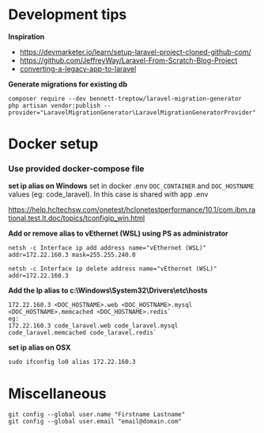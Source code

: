 # Development tips
**Inspiration**
 - https://devmarketer.io/learn/setup-laravel-project-cloned-github-com/
 - https://github.com/JeffreyWay/Laravel-From-Scratch-Blog-Project
 - [converting-a-legacy-app-to-laravel](https://tighten.com/blog/converting-a-legacy-app-to-laravel/)

**Generate migrations for existing db**

    composer require --dev bennett-treptow/laravel-migration-generator
    php artisan vendor:publish --provider="LaravelMigrationGenerator\LaravelMigrationGeneratorProvider"


# Docker setup

### Use provided docker-compose file

**set ip alias on Windows**
set in docker .env `DOC_CONTAINER` and `DOC_HOSTNAME` values (eg: code_laravel). In this case is shared with app .env

https://help.hcltechsw.com/onetest/hclonetestperformance/10.1/com.ibm.rational.test.lt.doc/topics/tconfigip_win.html

**Add or remove alias to vEthernet (WSL) using PS as administrator**

`netsh -c Interface ip add address name="vEthernet (WSL)" addr=172.22.160.3 mask=255.255.240.0`

`netsh -c Interface ip delete address name="vEthernet (WSL)" addr=172.22.160.3`

**Add the Ip alias to c:\Windows\System32\Drivers\etc\hosts**

    172.22.160.3 <DOC_HOSTNAME>.web <DOC_HOSTNAME>.mysql <DOC_HOSTNAME>.memcached <DOC_HOSTNAME>.redis`
    eg: 
    172.22.160.3 code_laravel.web code_laravel.mysql code_laravel.memcached code_laravel.redis`

**set ip alias on OSX**

    sudo ifconfig lo0 alias 172.22.160.3



# Miscellaneous
    git config --global user.name "Firstname Lastname"
    git config --global user.email "email@domain.com"

